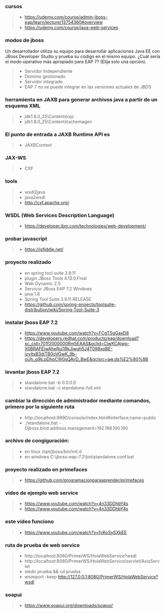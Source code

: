 
### cursos
>- https://udemy.com/course/admin-jboss-eap/learn/lecture/13754360#overview
>- https://udemy.com/course/java-web-services

### modos de jboss
Un desarrollador utiliza su equipo para desarrollar aplicaciones Java EE con JBoss Developer Studio y prueba su código en el mismo equipo. ¿Cuál sería el modo operativo más apropiado para EAP 7? (Elija solo una opción).
>- Servidor Independiente
>- Dominio gestionado
>- Servidor integrado
>- EAP 7 no se puede integrar en las versiones actuales de JBDS

### herramienta en JAXB para generar archivos java a partir de un esquema XML
>- jdk1.8.0_25\Contents\xjc
>- jdk1.8.0_25\Contents\schemagen

### El punto de entrada a JAXB Runtime API es
>- JAXBContext

### JAX-WS
>- CXF 

### tools
>- wsdl2java
>- java2wsdl
>- http://cxf.apache.org/

### WSDL (Web Services Description Language)
>- https://developer.ibm.com/technologies/web-development/

### probar javascript
>- https://jsfiddle.net/

### proyecto realizado
>-  en spring tool suite 3.9.11
>- plugin JBoss Tools 4.13.0.Final
>- Web Dynamic 2.5
>- Servicor JBoss EAP 7.2 Windows
>- java 1.8
>- Spring Tool Suite 3.9.11.RELEASE
>- https://github.com/spring-projects/toolsuite-distribution/wiki/Spring-Tool-Suite-3

### instalar jboss EAP 7.2
>- https://www.youtube.com/watch?v=FCgTSgGaxD8
>- https://developers.redhat.com/products/eap/download?sc_cid=701f2000000Rm5EAAS&gclid=CjwKCAjwp-X0BRAFEiwAheRui1RkJiwqh5J4T098xpBE-jzyItsB3diTB0oVGwK_9b-oUh_g9ILpDhoCW0sQAvD_BwE&gclsrc=aw.ds%E2%80%8B

### levantar jboss EAP 7.2
>- standalone.bat -b 0.0.0.0
>- standalone.bat -c standalone-full.xml

### cambiar la dirección de administrador mediante comandos, primero por la siguiente ruta
>- http://localhost:9990/console/index.html#interface;name=public
>- ./standalone.bat -Djboss.bind.address.management=192.168.100.180


### archivo de congiguración:
>- en linux /opt/jboss/bin/init.d
>- en windows C:\jboss-eap-7.2\bin\standalone.conf.bat


### proyecto realizado en primefaces
>- https://github.com/programacionparaaprender/primefaces

### vídeo de ejemplo web service
>- https://www.youtube.com/watch?v=4n33DDhbY4s
>- https://www.youtube.com/watch?v=4n33DDhbY4s

### este vídeo funciono
>- https://www.youtube.com/watch?v=fvKoSySXbEE

###  ruta de prueba de web service
>- http://localhost:8080/PrimerWS/HolaWebService?wsdl
>- http://localhost:8080/PrimerWS/HolaWebService/servlet/AxisServlet
>- mkdir prueba && cd prueba
>- wsimport -keep http://127.0.0.1:8080/PrimerWS/HolaWebService?wsdl
### soapui
>- https://www.soapui.org/downloads/soapui/
